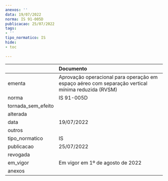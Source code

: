 ```yaml
---
anexos: ''
data: 19/07/2022
norma: IS 91-005D
publicacao: 25/07/2022
tags:
- ''
tipo_normatico: IS
hide: 
- toc 
 
---
```


|                    | Documento                                                                                         |
|:-------------------|:--------------------------------------------------------------------------------------------------|
| ementa             | Aprovação operacional para operação em espaço aéreo com separação vertical mínima reduzida (RVSM) |
| norma              | IS 91-005D                                                                                        |
| tornada_sem_efeito |                                                                                                   |
| alterada           |                                                                                                   |
| data               | 19/07/2022                                                                                        |
| outros             |                                                                                                   |
| tipo_normatico     | IS                                                                                                |
| publicacao         | 25/07/2022                                                                                        |
| revogada           |                                                                                                   |
| em_vigor           | Em vigor em 1º de agosto de 2022                                                                  |
| anexos             |                                                                                                   |